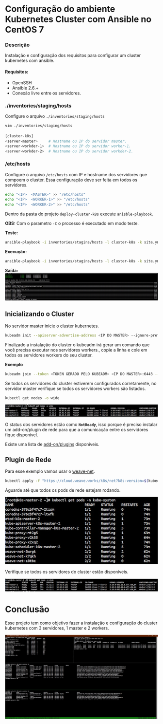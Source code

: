 # **Configuração do ambiente Kubernetes Cluster com Ansible no CentOS 7**

### **Descrição**

Instalação e configuração dos requisitos para configurar um cluster kubernetes
com ansible.

#### **Requisitos:**
 
 - OpenSSH
 - Ansible 2.6.+
 - Conexão livre entre os servidores.

### **./inventories/staging/hosts**

Configure o arquivo ```./inventories/staging/hosts```

```bash
vim ./inventories/staging/hosts

[cluster-k8s]
<server-master>     # Hostname ou IP do servidor master.
<server-workder-1>  # Hostname ou IP do servidor worker-1.
<server-workder-2>  # Hostname ou IP do servidor workder-2.
```

### **/etc/hosts**

Configure o arquivo ```/etc/hosts``` com IP e hostname dos servidores que compoem
o cluster. Essa configuração deve ser feita em todos os servidores.

```bash
echo "<IP>  <MASTER>" >> "/etc/hosts"
echo "<IP>  <WORKER-1>" >> "/etc/hosts"
echo "<IP>  <WORKER-2>" >> "/etc/hosts" 
```

Dentro da pasta do projeto  ```deploy-cluster-k8s``` execute ```anisble-playbook```.

**OBS:** Com o parametro ```-C``` o processo é executado em modo teste.

**Teste:**
```bash
ansible-playbook -i inventories/stagins/hosts -l cluster-k8s -k site.yml -C
```

**Execução:**
```bash
ansible-playbook -i inventories/stagins/hosts -l cluster-k8s -k site.yml
```

**Saída:**
![](/docs/images/img1.jpg)


## **Inicializando o Cluster**

No servidor master inicie o cluster kubernetes.

 ```bash
 kubeadm init --apiserver-advertise-address <IP DO MASTER> --ignore-preflight-errors=all
 ```
 Finalizado a instalação do cluster o kubeadm irá gerar um comando que você precisa executar nos servidores workers., copie a linha e cole em todos os servidores workers do seu cluster.
 
 **Exemplo**
 ```bash
 kubeadm join --token <TOKEN GERADO PELO KUBEADM> <IP DO MASTER>:6443 --discovery-token-ca-cert-hash sha256:<HASH GERADO PELO KUBEADM> --ignore-preflight-errors=all
 ```

Se todos os servidores do cluster estiverem configurados corretamente, no servidor master
verifique se todos os servidores workers são listados.

```bash
kubectl get nodes -o wide
```

![](/docs/images/img2.jpg)

O status dos servidores estão como **```NotReady```**, isso porque é preciso instalar um add-on/plugin de rede para que a comunicação entre os servidores fique disponível.

Existe uma lista de [add-on/plugins](https://kubernetes.io/docs/concepts/cluster-administration/addons/#networking-and-network-policy) disponíveis.

 ## **Plugin de Rede**

Para esse exemplo vamos usar o [weave-net](https://www.weave.works/docs/net/latest/kubernetes/kube-addon/).

```bash
kubectl apply -f "https://cloud.weave.works/k8s/net?k8s-version=$(kubectl version | base64 | tr -d '\n')"
```

Aguarde até que todos os pods de rede estejam rodando.

![](/docs/images/img3.jpg)

Verifique se todos os servidores do cluster estão disponíveis.

![](/docs/images/img4.jpg)


# **Conclusão**

Esse projeto tem como objetivo fazer a instalação e configuração do cluster kubernetes com 3 servidores,
1 master e 2 workers.

![](/docs/images/img5.jpg)
